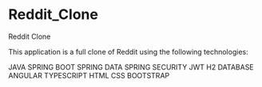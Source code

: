 # Reddit_Clone
Reddit Clone

This application is a full clone of Reddit using the following technologies:


JAVA
SPRING BOOT
SPRING DATA
SPRING SECURITY
JWT
H2 DATABASE
ANGULAR
TYPESCRIPT
HTML
CSS
BOOTSTRAP
